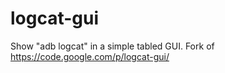 logcat-gui
==========

Show "adb logcat" in a simple tabled GUI. Fork of https://code.google.com/p/logcat-gui/
